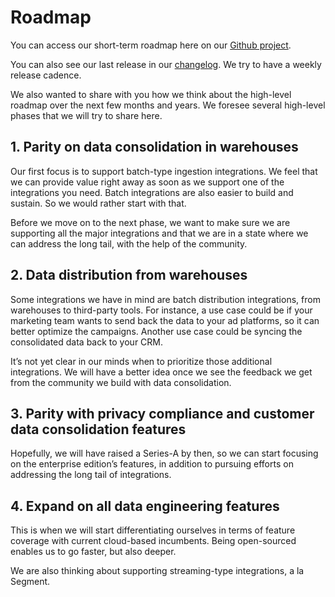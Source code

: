 # Roadmap

You can access our short-term roadmap here on our [Github project](https://github.com/airbytehq/airbyte/projects/1).

You can also see our last release in our [changelog](https://docs.airbyte.io/changelog). We try to have a weekly release cadence.

We also wanted to share with you how we think about the high-level roadmap over the next few months and years. We foresee several high-level phases that we will try to share here.

## **1. Parity on data consolidation in warehouses**

Our first focus is to support batch-type ingestion integrations. We feel that we can provide value right away as soon as we support one of the integrations you need. Batch integrations are also easier to build and sustain. So we would rather start with that.

Before we move on to the next phase, we want to make sure we are supporting all the major integrations and that we are in a state where we can address the long tail, with the help of the community.

## **2. Data distribution from warehouses**

Some integrations we have in mind are batch distribution integrations, from warehouses to third-party tools. For instance, a use case could be if your marketing team wants to send back the data to your ad platforms, so it can better optimize the campaigns. Another use case could be syncing the consolidated data back to your CRM.

It’s not yet clear in our minds when to prioritize those additional integrations. We will have a better idea once we see the feedback we get from the community we build with data consolidation.

## **3. Parity with privacy compliance and customer data consolidation features**

Hopefully, we will have raised a Series-A by then, so we can start focusing on the enterprise edition’s features, in addition to pursuing efforts on addressing the long tail of integrations.

## **4. Expand on all data engineering features**

This is when we will start differentiating ourselves in terms of feature coverage with current cloud-based incumbents. Being open-sourced enables us to go faster, but also deeper.

We are also thinking about supporting streaming-type integrations, a la Segment.

